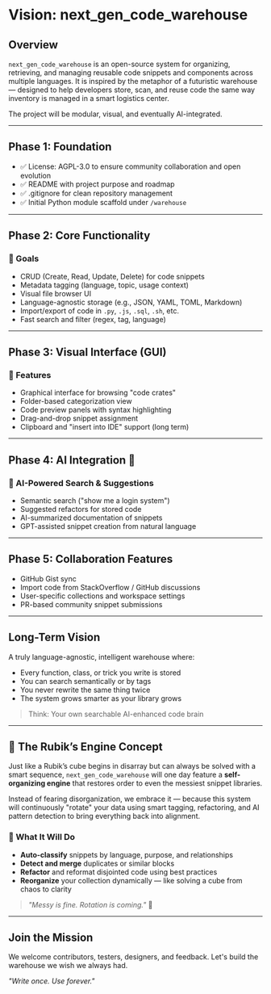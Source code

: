# Vision: next\_gen\_code\_warehouse

## Overview

`next_gen_code_warehouse` is an open-source system for organizing, retrieving, and managing reusable code snippets and components across multiple languages. It is inspired by the metaphor of a futuristic warehouse — designed to help developers store, scan, and reuse code the same way inventory is managed in a smart logistics center.

The project will be modular, visual, and eventually AI-integrated.

---

## Phase 1: Foundation

* ✅ License: AGPL-3.0 to ensure community collaboration and open evolution
* ✅ README with project purpose and roadmap
* ✅ .gitignore for clean repository management
* ✅ Initial Python module scaffold under `/warehouse`

---

## Phase 2: Core Functionality

### 🎯 Goals

* CRUD (Create, Read, Update, Delete) for code snippets
* Metadata tagging (language, topic, usage context)
* Visual file browser UI
* Language-agnostic storage (e.g., JSON, YAML, TOML, Markdown)
* Import/export of code in `.py`, `.js`, `.sql`, `.sh`, etc.
* Fast search and filter (regex, tag, language)

---

## Phase 3: Visual Interface (GUI)

### 🎨 Features

* Graphical interface for browsing "code crates"
* Folder-based categorization view
* Code preview panels with syntax highlighting
* Drag-and-drop snippet assignment
* Clipboard and "insert into IDE" support (long term)

---

## Phase 4: AI Integration 🤖

### 🔮 AI-Powered Search & Suggestions

* Semantic search ("show me a login system")
* Suggested refactors for stored code
* AI-summarized documentation of snippets
* GPT-assisted snippet creation from natural language

---

## Phase 5: Collaboration Features

* GitHub Gist sync
* Import code from StackOverflow / GitHub discussions
* User-specific collections and workspace settings
* PR-based community snippet submissions

---

## Long-Term Vision

A truly language-agnostic, intelligent warehouse where:

* Every function, class, or trick you write is stored
* You can search semantically or by tags
* You never rewrite the same thing twice
* The system grows smarter as your library grows

> Think: Your own searchable AI-enhanced code brain

---
## 🧊 The Rubik’s Engine Concept

Just like a Rubik’s cube begins in disarray but can always be solved with a smart sequence, `next_gen_code_warehouse` will one day feature a **self-organizing engine** that restores order to even the messiest snippet libraries.

Instead of fearing disorganization, we embrace it — because this system will continuously "rotate" your data using smart tagging, refactoring, and AI pattern detection to bring everything back into alignment.

### 🔄 What It Will Do

- **Auto-classify** snippets by language, purpose, and relationships  
- **Detect and merge** duplicates or similar blocks  
- **Refactor** and reformat disjointed code using best practices  
- **Reorganize** your collection dynamically — like solving a cube from chaos to clarity

> _"Messy is fine. Rotation is coming."_ 🧠

___
## Join the Mission

We welcome contributors, testers, designers, and feedback. Let's build the warehouse we wish we always had.

*"Write once. Use forever."*

